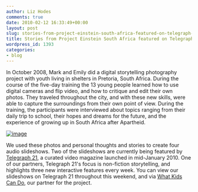```yaml
---
author: Liz Hodes
comments: true
date: 2010-02-12 16:33:49+00:00
layout: post
slug: stories-from-project-einstein-south-africa-featured-on-telegraph-21
title: Stories from Project Einstein South Africa featured on Telegraph 21
wordpress_id: 1393
categories:
- blog
---
```


In October 2008, Mark and Emily did a digital storytelling photography project with youth living in shelters in Pretoria, South Africa. During the course of the five-day training the 13 young people learned how to use digital cameras and flip video, and how to critique and edit their own photos. They traveled throughout the city, and with these new skills, were able to capture the surroundings from their own point of view. During the training, the participants were interviewed about topics ranging from their daily trip to school, their hopes and dreams for the future, and the experience of growing up in South Africa after Apartheid.

[![image](http://farm3.static.flickr.com/2630/3688133250_a95f0b5458_m.jpg)](http://www.flickr.com/photos/digitaldemocracy/sets/72157620953205060/)

We used these photos and personal thoughts and stories to create four audio slideshows. Two of the slideshows are currently being featured by [Telegraph 21](http://www.telegraph21.com/video/after-apartheid-hopes-dreams), a curated video magazine launched in mid-January 2010. One of our partners, Telegraph 21's focus is non-fiction storytelling, and highlights three new interactive features every week. You can view our slideshows on Telegraph 21 throughout this weekend, and via [What Kids Can Do](http://www.whatkidscando.org/featurestories/2009/08_south_africa/index.html), our partner for the project.
